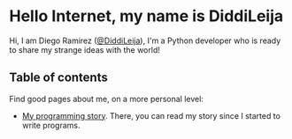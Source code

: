# Hello Internet, my name is DiddiLeija

Hi, I am Diego Ramirez \([@DiddiLeija](http://github.com/diddileija)\), I'm a Python developer who is ready to
share my strange ideas with the world! 

## Table of contents

Find good pages about me, on a more personal level:

- [My programming story](http://diddileija.github.io/my_story.md). There, you can read my story since I started to write programs.
